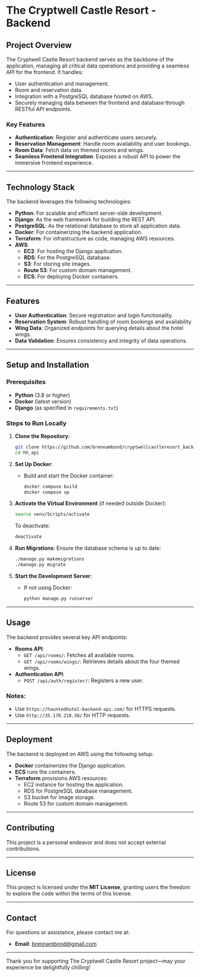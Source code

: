 # The Cryptwell Castle Resort - Backend

## Project Overview
The Cryptwell Castle Resort backend serves as the backbone of the application, managing all critical data operations and providing a seamless API for the frontend. It handles:
- User authentication and management.
- Room and reservation data.
- Integration with a PostgreSQL database hosted on AWS.
- Securely managing data between the frontend and database through RESTful API endpoints.

### Key Features
- **Authentication**: Register and authenticate users securely.
- **Reservation Management**: Handle room availability and user bookings.
- **Room Data**: Fetch data on themed rooms and wings.
- **Seamless Frontend Integration**: Exposes a robust API to power the immersive frontend experience.

---

## Technology Stack
The backend leverages the following technologies:
- **Python**: For scalable and efficient server-side development.
- **Django**: As the web framework for building the REST API.
- **PostgreSQL**: As the relational database to store all application data.
- **Docker**: For containerizing the backend application.
- **Terraform**: For infrastructure as code, managing AWS resources.
- **AWS**:
  - **EC2**: For hosting the Django application.
  - **RDS**: For the PostgreSQL database.
  - **S3**: For storing site images.
  - **Route 53**: For custom domain management.
  - **ECS**: For deploying Docker containers.

---

## Features
- **User Authentication**: Secure registration and login functionality.
- **Reservation System**: Robust handling of room bookings and availability.
- **Wing Data**: Organized endpoints for querying details about the hotel wings.
- **Data Validation**: Ensures consistency and integrity of data operations.

---

## Setup and Installation

### Prerequisites
- **Python** (3.8 or higher)
- **Docker** (latest version)
- **Django** (as specified in `requirements.txt`)

### Steps to Run Locally
1. **Clone the Repository**:
   ```bash
   git clone https://github.com/brennambond/cryptwellcastleresort_backend.git
   cd hh_api
   ```

2. **Set Up Docker**:
   - Build and start the Docker container:
     ```bash
     docker compose build
     docker compose up
     ```

3. **Activate the Virtual Environment** (if needed outside Docker):
   ```bash
   source venv/Scripts/activate
   ```
   To deactivate:
   ```bash
   deactivate
   ```

4. **Run Migrations**:
   Ensure the database schema is up to date:
   ```bash
   ./manage.py makemigrations
   ./manage.py migrate
   ```

5. **Start the Development Server**:
   - If not using Docker:
     ```bash
     python manage.py runserver
     ```

---

## Usage
The backend provides several key API endpoints:
- **Rooms API**:
  - `GET /api/rooms/`: Fetches all available rooms.
  - `GET /api/rooms/wings/`: Retrieves details about the four themed wings.
- **Authentication API**:
  - `POST /api/auth/register/`: Registers a new user.

### Notes:
- Use `https://hauntedhotel-backend-api.com/` for HTTPS requests.
- Use `http://35.170.218.30/` for HTTP requests.

---

## Deployment
The backend is deployed on AWS using the following setup:
- **Docker** containerizes the Django application.
- **ECS** runs the containers.
- **Terraform** provisions AWS resources:
  - EC2 instance for hosting the application.
  - RDS for PostgreSQL database management.
  - S3 bucket for image storage.
  - Route 53 for custom domain management.
  
---

## Contributing
This project is a personal endeavor and does not accept external contributions.

---

## License
This project is licensed under the **MIT License**, granting users the freedom to explore the code within the terms of this license.

---

## Contact
For questions or assistance, please contact me at:
- **Email**: [brennambond@gmail.com](mailto:brennambond@gmail.com)

---

Thank you for supporting The Cryptwell Castle Resort project—may your experience be delightfully chilling!
